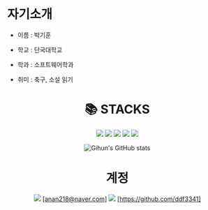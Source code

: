 # 자기소개
* 이름 : 박기훈
  
* 학교 : 단국대학교

* 학과 : 소프트웨어학과

* 취미 : 축구, 소설 읽기


<div align=center><h1>📚 STACKS</h1></div>

<div align=center> 
  <img src="https://img.shields.io/badge/java-007396?style=for-the-badge&logo=java&logoColor=white"> 
  <img src="https://img.shields.io/badge/c++-00599C?style=for-the-badge&logo=c%2B%2B&logoColor=white">
  <img src="https://img.shields.io/badge/python-3776AB?style=for-the-badge&logo=python&logoColor=white"> 
  <img src="https://img.shields.io/badge/github-181717?style=for-the-badge&logo=github&logoColor=white">
  <img src="https://img.shields.io/badge/git-F05032?style=for-the-badge&logo=git&logoColor=white">
  <br>

  ![Gihun's GitHub stats](https://github-readme-stats.vercel.app/api?username=ddf3341&show_icons=true&theme=dracula)


# 계정
<img src="https://img.shields.io/badge/Naver-03C75A?style=flat-square&logo=Naver&logoColor=green"/> [anan218@naver.com]
<img src="https://img.shields.io/badge/github-181717?style=for-the-badge&logo=github&logoColor=white"> [https://github.com/ddf3341]

